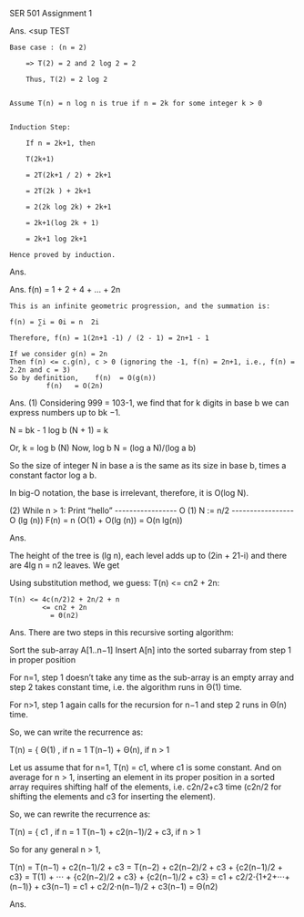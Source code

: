 SER 501
Assignment 1




Ans. <sup TEST </sup>

	Base case : (n = 2)

		=> T(2) = 2 and 2 log 2 = 2

		Thus, T(2) = 2 log 2


	Assume T(n) = n log n is true if n = 2k for some integer k > 0

	
	Induction Step:

		If n = 2k+1, then

		T(2k+1)

		= 2T(2k+1 / 2) + 2k+1 

		= 2T(2k ) + 2k+1 

		= 2(2k log 2k) + 2k+1

		= 2k+1(log 2k + 1)

		= 2k+1 log 2k+1
		
	Hence proved by induction.




Ans.



Ans.
	f(n) = 1 + 2 + 4 + … + 2n

	This is an infinite geometric progression, and the summation is:

	f(n) = ∑i = 0i = n  2i

	Therefore, f(n) = 1(2n+1 -1) / (2 - 1) = 2n+1 - 1
	
	If we consider g(n) = 2n
	Then f(n) <= c.g(n), c > 0 (ignoring the -1, f(n) = 2n+1, i.e., f(n) = 2.2n and c = 3)
	So by definition,    f(n)  = O(g(n))
	         f(n)   = O(2n)





Ans.
(1) 
Considering 999 = 103-1, we find that for k digits in base b we can express numbers up to bk −1.

N = bk - 1
log b (N + 1) = k

Or, k = log b (N)
Now, log b N = (log a N)/(log a b)
 
So the size of integer N in base a is the same as its size in base b, times a constant factor log a b. 

In big-O notation, the base is irrelevant, therefore, it is O(log N).

(2)
	While n > 1:
		Print “hello”   ----------------- O (1)
		N := n/2        ----------------- O (lg (n))
	F(n) = n (O(1) + O(lg (n))
	        = O(n lg(n))


Ans.

The height of the tree is (lg n), each level adds up to (2in + 21-i) and there are 4lg n = n2 
leaves. We get

	
Using substitution method, we guess: T(n) <= cn2 + 2n:

	T(n) <= 4c(n/2)2 + 2n/2 + n
	        <= cn2 + 2n
	          = Θ(n2)




Ans.
	There are two steps in this recursive sorting algorithm:

Sort the sub-array A[1..n−1]
Insert A[n] into the sorted subarray from step 1 in proper position

For n=1, step 1 doesn’t take any time as the sub-array is an empty array and step 2 takes constant time, i.e. the algorithm runs in Θ(1) time.

For n>1, step 1 again calls for the recursion for n−1 and step 2 runs in Θ(n) time.

So, we can write the recurrence as:

T(n) = {  Θ(1)               , if n = 1
              	  T(n−1) + Θ(n), if n > 1

Let us assume that for n=1, T(n) = c1, where c1 is some constant. 
And on average for n > 1, inserting an element in its proper position in a sorted array requires shifting half of the elements, i.e. c2n/2+c3 time (c2n/2 for shifting the elements and c3 for inserting the element).

So, we can rewrite the recurrence as:

T(n) = {          c1                        , if n = 1
 T(n−1) + c2(n−1)/2 + c3, if n > 1

So for any general n > 1,

T(n) = T(n−1) + c2(n−1)/2 + c3
= T(n−2) + c2(n−2)/2 + c3 + {c2(n−1)/2 + c3}
= T(1) + ⋅⋅⋅ + {c2(n−2)/2 + c3} + {c2(n−1)/2 + c3}
= c1 + c2/2⋅{1+2+⋅⋅⋅+(n−1)} + c3(n−1)
= c1 + c2/2⋅n(n−1)/2 + c3(n−1)
= Θ(n2)



Ans.


